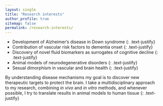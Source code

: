 ```yaml
---
layout: single
title: "Research interests"
author_profile: true
sitemap: false
permalink: /research-interests/
---
```

* Development of Alzheimer’s disease in Down syndrome
{: .text-justify}
* Contribution of vascular risk factors to dementia onset
{: .text-justify}
* Discovery of novel fluid biomarkers as surrogates of cognitive decline
{: .text-justify}
* Animal models of neurodegenerative disorders
{: .text-justify}
* Sexual dimorphism in vascular and brain health
{: .text-justify}

By understanding disease mechanisms my goal is to discover new therapeutic targets to protect the brain. I take a multidisciplinary approach to my research, combining *in vivo* and *in vitro* methods, and whenever possible, I try to translate results in animal models to human tissue
{: .text-justify}